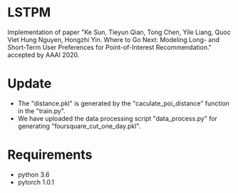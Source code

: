 # LSTPM
Implementation of paper "Ke Sun, Tieyun Qian, Tong Chen, Yile Liang, Quoc Viet Hung Nguyen, Hongzhi Yin. Where to Go Next: Modeling Long- and Short-Term User Preferences for
Point-of-Interest Recommendation." accepted by AAAI 2020.

# Update
* The "distance.pkl" is generated by the "caculate_poi_distance" function in the "train.py".
* We have uploaded the data processing script "data_process.py" for generating "foursquare_cut_one_day.pkl".

# Requirements
* python 3.6
* pytorch 1.0.1
